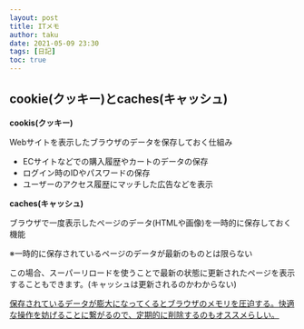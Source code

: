 ```yaml
---
layout: post
title: ITメモ
author: taku
date: 2021-05-09 23:30
tags: [日記]
toc: true
---
```


## cookie(クッキー)とcaches(キャッシュ)

**cookis(クッキー)**

Webサイトを表示したブラウザのデータを保存しておく仕組み

- ECサイトなどでの購入履歴やカートのデータの保存
- ログイン時のIDやパスワードの保存
- ユーザーのアクセス履歴にマッチした広告などを表示

**caches(キャッシュ)**

ブラウザで一度表示したページのデータ(HTMLや画像)を一時的に保存しておく機能

※一時的に保存されているページのデータが最新のものとは限らない

この場合、スーパーリロードを使うことで最新の状態に更新されたページを表示することもできます。(キャッシュは更新されるのかわからない)

<u>保存されているデータが膨大になってくるとブラウザのメモリを圧迫する。快適な操作を妨げることに繋がるので、定期的に削除するのもオススメらしい。</u>

